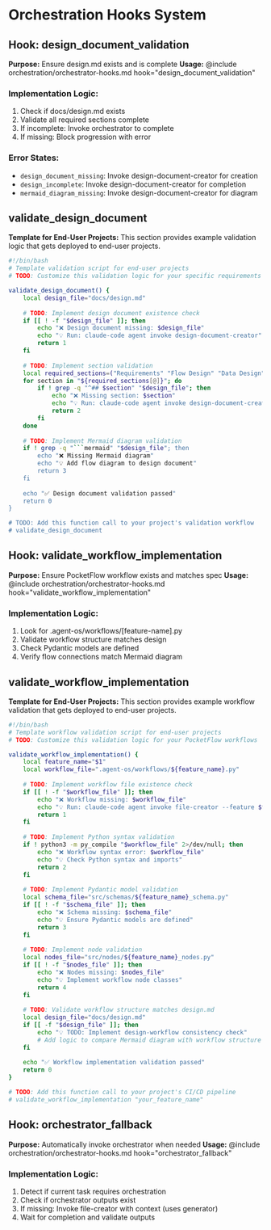 # Orchestration Hooks System

## Hook: design_document_validation
**Purpose:** Ensure design.md exists and is complete
**Usage:** @include orchestration/orchestrator-hooks.md hook="design_document_validation"

### Implementation Logic:
1. Check if docs/design.md exists
2. Validate all required sections complete
3. If incomplete: Invoke orchestrator to complete
4. If missing: Block progression with error

### Error States:
- `design_document_missing`: Invoke design-document-creator for creation
- `design_incomplete`: Invoke design-document-creator for completion  
- `mermaid_diagram_missing`: Invoke design-document-creator for diagram

## validate_design_document
**Template for End-User Projects:** This section provides example validation logic that gets deployed to end-user projects.

```bash
#!/bin/bash
# Template validation script for end-user projects
# TODO: Customize this validation logic for your specific requirements

validate_design_document() {
    local design_file="docs/design.md"
    
    # TODO: Implement design document existence check
    if [[ ! -f "$design_file" ]]; then
        echo "❌ Design document missing: $design_file"
        echo "💡 Run: claude-code agent invoke design-document-creator"
        return 1
    fi
    
    # TODO: Implement section validation
    local required_sections=("Requirements" "Flow Design" "Data Design" "Node Design")
    for section in "${required_sections[@]}"; do
        if ! grep -q "^## $section" "$design_file"; then
            echo "❌ Missing section: $section"
            echo "💡 Run: claude-code agent invoke design-document-creator"
            return 2
        fi
    done
    
    # TODO: Implement Mermaid diagram validation  
    if ! grep -q "```mermaid" "$design_file"; then
        echo "❌ Missing Mermaid diagram"
        echo "💡 Add flow diagram to design document"
        return 3
    fi
    
    echo "✅ Design document validation passed"
    return 0
}

# TODO: Add this function call to your project's validation workflow
# validate_design_document
```

## Hook: validate_workflow_implementation
**Purpose:** Ensure PocketFlow workflow exists and matches spec
**Usage:** @include orchestration/orchestrator-hooks.md hook="validate_workflow_implementation"

### Implementation Logic:
1. Look for .agent-os/workflows/[feature-name].py
2. Validate workflow structure matches design
3. Check Pydantic models are defined
4. Verify flow connections match Mermaid diagram

## validate_workflow_implementation
**Template for End-User Projects:** This section provides example workflow validation that gets deployed to end-user projects.

```bash
#!/bin/bash
# Template workflow validation script for end-user projects  
# TODO: Customize this validation logic for your PocketFlow workflows

validate_workflow_implementation() {
    local feature_name="$1"
    local workflow_file=".agent-os/workflows/${feature_name}.py"
    
    # TODO: Implement workflow file existence check
    if [[ ! -f "$workflow_file" ]]; then
        echo "❌ Workflow missing: $workflow_file"
        echo "💡 Run: claude-code agent invoke file-creator --feature $feature_name (uses framework-tools/generator)"
        return 1
    fi
    
    # TODO: Implement Python syntax validation
    if ! python3 -m py_compile "$workflow_file" 2>/dev/null; then
        echo "❌ Workflow syntax error: $workflow_file"  
        echo "💡 Check Python syntax and imports"
        return 2
    fi
    
    # TODO: Implement Pydantic model validation
    local schema_file="src/schemas/${feature_name}_schema.py"
    if [[ ! -f "$schema_file" ]]; then
        echo "❌ Schema missing: $schema_file"
        echo "💡 Ensure Pydantic models are defined"
        return 3
    fi
    
    # TODO: Implement node validation
    local nodes_file="src/nodes/${feature_name}_nodes.py"
    if [[ ! -f "$nodes_file" ]]; then
        echo "❌ Nodes missing: $nodes_file"
        echo "💡 Implement workflow node classes"
        return 4
    fi
    
    # TODO: Validate workflow structure matches design.md
    local design_file="docs/design.md"
    if [[ -f "$design_file" ]]; then
        echo "💡 TODO: Implement design-workflow consistency check"
        # Add logic to compare Mermaid diagram with workflow structure
    fi
    
    echo "✅ Workflow implementation validation passed"
    return 0
}

# TODO: Add this function call to your project's CI/CD pipeline
# validate_workflow_implementation "your_feature_name"
```

## Hook: orchestrator_fallback
**Purpose:** Automatically invoke orchestrator when needed
**Usage:** @include orchestration/orchestrator-hooks.md hook="orchestrator_fallback"

### Implementation Logic:
1. Detect if current task requires orchestration
2. Check if orchestrator outputs exist
3. If missing: Invoke file-creator with context (uses generator)
4. Wait for completion and validate outputs
